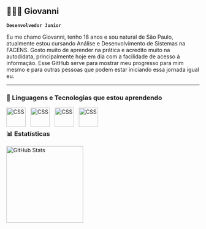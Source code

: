 ## 🧑🏻‍💻 Giovanni 
**`Desenvolvedor Junior`**

Eu me chamo Giovanni, tenho 18 anos e sou natural de São Paulo, atualmente estou cursando Análise e Desenvolvimento de Sistemas na FACENS. Gosto muito de aprender na prática e acredito muito na autodidata, principalmente hoje em dia com a facilidade de acesso à informação. Esse GitHub serve para mostrar meu progresso para mim mesmo e para outras pessoas que podem estar iniciando essa jornada igual eu.

---
### 🤖 Linguagens e Tecnologias que estou aprendendo

<img 
    align = "left"
    alt = "CSS"
    title = "CSS"
    width = "50px"
    style = "padding-right: 10px;"
    src="https://cdn.jsdelivr.net/gh/devicons/devicon@latest/icons/java/java-original.svg" />

<img 
    align = "left"
    alt = "CSS"
    title = "CSS"
    width = "50px"
    style = "padding-right: 10px;"
    src="https://cdn.jsdelivr.net/gh/devicons/devicon@latest/icons/python/python-original.svg" />

<img 
    align = "left"
    alt = "CSS"
    title = "CSS"
    width = "50px"
    style = "padding-right: 10px;"
    src="https://cdn.jsdelivr.net/gh/devicons/devicon@latest/icons/html5/html5-original.svg" 
/>

<img 
    align = "left"
    alt = "CSS"
    title = "CSS"
    width = "50px"
    style = "padding-right: 10px;"
    src= "https://cdn.jsdelivr.net/gh/devicons/devicon@latest/icons/css3/css3-original.svg" 
/>

<br/>
<br/>

### 📊 Estatísticas 
<p>
    <img
        align = "left"
        alt = "GitHub Stats"
        height = "200"
        src = "https://github-readme-stats.vercel.app/api?username=DarkGion&show_icons=true&include_all_commits&theme=synthwave&locale=pt-br"
    />

   

          
</p>



